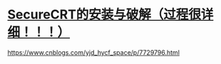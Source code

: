 # [SecureCRT的安装与破解（过程很详细！！！）](https://www.cnblogs.com/yjd_hycf_space/p/7729796.html)

https://www.cnblogs.com/yjd_hycf_space/p/7729796.html


